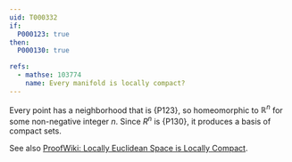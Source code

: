 ```yaml
---
uid: T000332
if:
  P000123: true
then:
  P000130: true

refs:
  - mathse: 103774
    name: Every manifold is locally compact?
---
```


Every point has a neighborhood that is {P123}, so homeomorphic to $\mathbb R^n$ for some non-negative integer $n$. Since $R^n$ is {P130}, it produces a basis of compact sets.

See also [ProofWiki: Locally Euclidean Space is Locally Compact](https://proofwiki.org/wiki/Locally_Euclidean_Space_is_Locally_Compact).